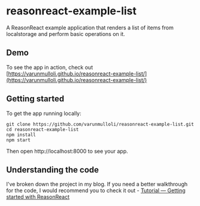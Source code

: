 # reasonreact-example-list
A ReasonReact example application that renders a list of items from localstorage and perform basic operations on it.

## Demo

To see the app in action, check out [https://varunmulloli.github.io/reasonreact-example-list/](https://varunmulloli.github.io/reasonreact-example-list/)

## Getting started

To get the app running locally:

```
git clone https://github.com/varunmulloli/reasonreact-example-list.git
cd reasonreact-example-list
npm install
npm start
```

Then open http://localhost:8000 to see your app.

## Understanding the code

I've broken down the project in my blog. If you need a better walkthrough for the code, I would recommend you to check it out  - [Tutorial — Getting started with ReasonReact](https://link.medium.com/RgCjFsYyG5)
